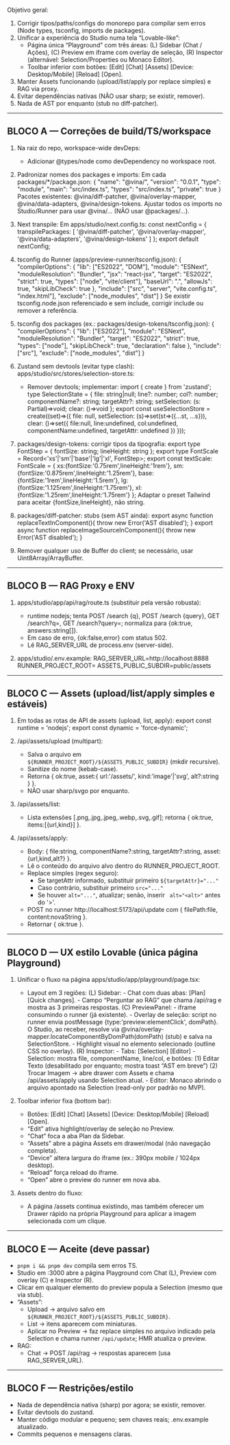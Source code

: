 Objetivo geral: 
1) Corrigir tipos/paths/configs do monorepo para compilar sem erros (Node types, tsconfig, imports de packages). 
2) Unificar a experiência do Studio numa tela “Lovable-like”:
   - Página única “Playground” com três áreas: 
     (L) Sidebar (Chat / Ações), 
     (C) Preview em iframe com overlay de seleção, 
     (R) Inspector (alternável: Selection/Properties ou Monaco Editor).
   - Toolbar inferior com botões: [Edit] [Chat] [Assets] [Device: Desktop/Mobile] [Reload] [Open].
3) Manter Assets funcionando (upload/list/apply por replace simples) e RAG via proxy.
4) Evitar dependências nativas (NÃO usar sharp; se existir, remover). 
5) Nada de AST por enquanto (stub no diff-patcher).

------------------------------------------
BLOCO A — Correções de build/TS/workspace
------------------------------------------
1) Na raiz do repo, workspace-wide devDeps:
   - Adicionar @types/node como devDependency no workspace root.

2) Padronizar nomes dos packages e imports:
   Em cada packages/*/package.json:
     {
       "name": "@vina/<nome-do-pacote>",
       "version": "0.0.1",
       "type": "module",
       "main": "src/index.ts",
       "types": "src/index.ts",
       "private": true
     }
   Pacotes existentes: @vina/diff-patcher, @vina/overlay-mapper, @vina/data-adapters, @vina/design-tokens.
   Ajustar todos os imports no Studio/Runner para usar @vina/... (NÃO usar @packages/...).

3) Next transpile:
   Em apps/studio/next.config.ts:
     const nextConfig = {
       transpilePackages: [
         '@vina/diff-patcher',
         '@vina/overlay-mapper',
         '@vina/data-adapters',
         '@vina/design-tokens'
       ]
     };
     export default nextConfig;

4) tsconfig do Runner (apps/preview-runner/tsconfig.json):
   {
     "compilerOptions": {
       "lib": ["ES2022", "DOM"],
       "module": "ESNext",
       "moduleResolution": "Bundler",
       "jsx": "react-jsx",
       "target": "ES2022",
       "strict": true,
       "types": ["node", "vite/client"],
       "baseUrl": ".",
       "allowJs": true,
       "skipLibCheck": true
     },
     "include": ["src", "server", "vite.config.ts", "index.html"],
     "exclude": ["node_modules", "dist"]
   }
   Se existir tsconfig.node.json referenciado e sem include, corrigir include ou remover a referência.

5) tsconfig dos packages (ex.: packages/design-tokens/tsconfig.json):
   {
     "compilerOptions": {
       "lib": ["ES2022"],
       "module": "ESNext",
       "moduleResolution": "Bundler",
       "target": "ES2022",
       "strict": true,
       "types": ["node"],
       "skipLibCheck": true,
       "declaration": false
     },
     "include": ["src"],
     "exclude": ["node_modules", "dist"]
   }

6) Zustand sem devtools (evitar type clash):
   apps/studio/src/stores/selection-store.ts:
     - Remover devtools; implementar:
       import { create } from 'zustand';
       type SelectionState = { file: string|null; line?: number; col?: number; componentName?: string;
                               targetAttr?: string; setSelection: (s: Partial<SelectionState>)=>void; clear: ()=>void };
       export const useSelectionStore = create<SelectionState>((set)=>({
         file: null, setSelection: (s)=>set(st=>({...st, ...s})),
         clear: ()=>set({ file:null, line:undefined, col:undefined, componentName:undefined, targetAttr: undefined })
       }));

7) packages/design-tokens: corrigir tipos da tipografia:
   export type FontStep = { fontSize: string; lineHeight: string };
   export type FontScale = Record<'xs'|'sm'|'base'|'lg'|'xl', FontStep>;
   export const textScale: FontScale = {
     xs:{fontSize:'0.75rem',lineHeight:'1rem'},
     sm:{fontSize:'0.875rem',lineHeight:'1.25rem'},
     base:{fontSize:'1rem',lineHeight:'1.5rem'},
     lg:{fontSize:'1.125rem',lineHeight:'1.75rem'},
     xl:{fontSize:'1.25rem',lineHeight:'1.75rem'}
   };
   Adaptar o preset Tailwind para aceitar {fontSize,lineHeight}, não string.

8) packages/diff-patcher: stubs (sem AST ainda):
   export async function replaceTextInComponent(){ throw new Error('AST disabled'); }
   export async function replaceImageSourceInComponent(){ throw new Error('AST disabled'); }

9) Remover qualquer uso de Buffer do client; se necessário, usar Uint8Array/ArrayBuffer.

------------------------------------------
BLOCO B — RAG Proxy e ENV
------------------------------------------
1) apps/studio/app/api/rag/route.ts (substituir pela versão robusta):
   - runtime nodejs; tenta POST /search {q}, POST /search {query}, GET /search?q=, GET /search?query=; normaliza para {ok:true, answers:string[]}.
   - Em caso de erro, {ok:false,error} com status 502.
   - Lê RAG_SERVER_URL de process.env (server-side).

2) apps/studio/.env.example:
   RAG_SERVER_URL=http://localhost:8888
   RUNNER_PROJECT_ROOT=
   ASSETS_PUBLIC_SUBDIR=public/assets

------------------------------------------
BLOCO C — Assets (upload/list/apply simples e estáveis)
------------------------------------------
1) Em todas as rotas de API de assets (upload, list, apply):
   export const runtime = 'nodejs';
   export const dynamic = 'force-dynamic';

2) /api/assets/upload (multipart):
   - Salva o arquivo em `${RUNNER_PROJECT_ROOT}/${ASSETS_PUBLIC_SUBDIR}` (mkdir recursive).
   - Sanitize do nome (kebab-case).
   - Retorna { ok:true, asset:{ url:'/assets/<nome>', kind:'image'|'svg', alt?:string } }.
   - NÃO usar sharp/svgo por enquanto.

3) /api/assets/list:
   - Lista extensões [.png,.jpg,.jpeg,.webp,.svg,.gif]; retorna { ok:true, items:[{url,kind}] }.

4) /api/assets/apply:
   - Body: { file:string, componentName?:string, targetAttr?:string, asset:{url,kind,alt?} }.
   - Lê o conteúdo do arquivo alvo dentro do RUNNER_PROJECT_ROOT.
   - Replace simples (regex seguro):
       - Se targetAttr informado, substituir primeiro `${targetAttr}="..."`
       - Caso contrário, substituir primeiro `src="..."`
       - Se houver `alt="..."`, atualizar; senão, inserir ` alt="<alt>"` antes do '>'.
   - POST no runner http://localhost:5173/api/update com { filePath:file, content:novaString }.
   - Retornar { ok:true }.

------------------------------------------
BLOCO D — UX estilo Lovable (única página Playground)
------------------------------------------
1) Unificar o fluxo na página apps/studio/app/playground/page.tsx:
   - Layout em 3 regiões:
     (L) Sidebar: 
         - Chat com duas abas: [Plan] [Quick changes].
         - Campo “Perguntar ao RAG” que chama /api/rag e mostra as 3 primeiras respostas.
     (C) PreviewPanel:
         - iframe consumindo o runner (já existente).
         - Overlay de seleção: script no runner envia postMessage {type:'preview:elementClick', domPath}. 
           O Studio, ao receber, resolve via @vina/overlay-mapper.locateComponentByDomPath(domPath) (stub) e salva na SelectionStore.
         - Highlight visual no elemento selecionado (outline CSS no overlay).
     (R) Inspector:
         - Tabs: [Selection] [Editor]
           - Selection: mostra file, componentName, line/col, e botões:
             (1) Editar Texto (desabilitado por enquanto; mostra toast “AST em breve”)
             (2) Trocar Imagem → abre drawer com Assets e chama /api/assets/apply usando Selection atual.
           - Editor: Monaco abrindo o arquivo apontado na Selection (read-only por padrão no MVP).

2) Toolbar inferior fixa (bottom bar):
   - Botões: [Edit] [Chat] [Assets] [Device: Desktop/Mobile] [Reload] [Open].
   - “Edit” ativa highlight/overlay de seleção no Preview.
   - “Chat” foca a aba Plan da Sidebar.
   - “Assets” abre a página Assets em drawer/modal (não navegação completa).
   - “Device” altera largura do iframe (ex.: 390px mobile / 1024px desktop).
   - “Reload” força reload do iframe.
   - “Open” abre o preview do runner em nova aba.

3) Assets dentro do fluxo:
   - A página /assets continua existindo, mas também oferecer um Drawer rápido na própria Playground para aplicar a imagem selecionada com um clique.

------------------------------------------
BLOCO E — Aceite (deve passar)
------------------------------------------
- `pnpm i && pnpm dev` compila sem erros TS.
- Studio em :3000 abre a página Playground com Chat (L), Preview com overlay (C) e Inspector (R).
- Clicar em qualquer elemento do preview popula a Selection (mesmo que via stub).
- “Assets”:
  - Upload → arquivo salvo em `${RUNNER_PROJECT_ROOT}/${ASSETS_PUBLIC_SUBDIR}`.
  - List → itens aparecem com miniaturas.
  - Aplicar no Preview → faz replace simples no arquivo indicado pela Selection e chama runner `/api/update`; HMR atualiza o preview.
- RAG:
  - Chat → POST /api/rag → respostas aparecem (usa RAG_SERVER_URL).

------------------------------------------
BLOCO F — Restrições/estilo
------------------------------------------
- Nada de dependência nativa (sharp) por agora; se existir, remover.
- Evitar devtools do zustand.
- Manter código modular e pequeno; sem chaves reais; .env.example atualizado.
- Commits pequenos e mensagens claras.
